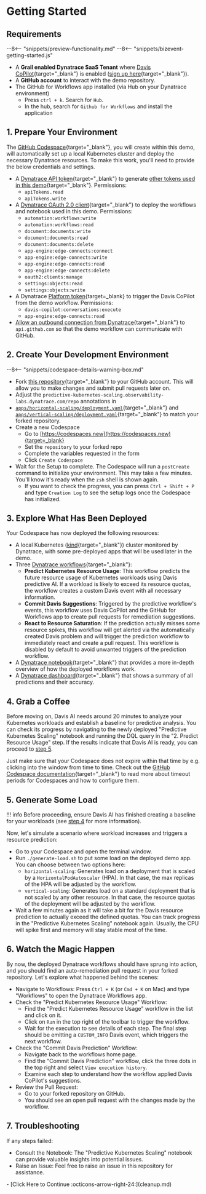# Getting Started

## Requirements

--8<-- "snippets/preview-functionality.md"
--8<-- "snippets/bizevent-getting-started.js"

- A **Grail enabled Dynatrace SaaS Tenant**
  where [Davis CoPilot](https://www.dynatrace.com/platform/artificial-intelligence/){target="_blank"} is enabled ([sign up here](https://dt-url.net/trial){target="_blank"}).
- A **GitHub account** to interact with the demo repository.
- The GitHub for Workflows app installed (via Hub on your Dynatrace environment)
    - Press `ctrl + k`. Search for `Hub`.
    - In the hub, search for `Github for Workflows` and install the application

## 1. Prepare Your Environment

The [GitHub Codespace](https://github.com/features/codespaces){target="_blank"}, you will create within this demo, will automatically set
up a local Kubernetes cluster and deploy the necessary Dynatrace resources. To make this work, you'll need to provide
the below credentials and settings.

- A [Dynatrace API token](https://docs.dynatrace.com/docs/dynatrace-api/basics/dynatrace-api-authentication#dynatrace-api-tokens-and-authentication){target="_blank"}
to generate [other tokens used in this demo](https://github.com/Dynatrace/obslab-predictive-kubernetes-scaling/blob/main/dynatrace/tokens.tf){target="_blank"}. Permissions:
    - `apiTokens.read`
    - `apiTokens.write`
- A [Dynatrace OAuth 2.0 client](https://docs.dynatrace.com/docs/platform-modules/automations/cloud-automation/setup-cloud-automation/authentication#client){target="_blank"}
to deploy the workflows and notebook used in this demo. Permissions:
    - `automation:workflows:write`
    - `automation:workflows:read`
    - `document:documents:write`
    - `document:documents:read`
    - `document:documents:delete`
    - `app-engine:edge-connects:connect`
    - `app-engine:edge-connects:write`
    - `app-engine:edge-connects:read`
    - `app-engine:edge-connects:delete`
    - `oauth2:clients:manage`
    - `settings:objects:read`
    - `settings:objects:write`
- A Dynatrace [Platform token](https://docs.dynatrace.com/docs/manage/identity-access-management/access-tokens-and-oauth-clients/platform-tokens){target=_blank} to trigger the Davis CoPilot from the demo workflow. Permissions:
    - `davis-copilot:conversations:execute`
    - `app-engine:edge-connects:read`
- [Allow an outbound connection from Dynatrace](https://developer.dynatrace.com/develop/functions/allow-outbound-connections/){target="_blank"}
  to `api.github.com` so that the demo workflow can communicate with GitHub.

## 2. Create Your Development Environment

--8<-- "snippets/codespace-details-warning-box.md"

- Fork [this repository](https://github.com/Dynatrace/obslab-predictive-kubernetes-scaling/tree/main){target="_blank"} to your GitHub account. This will allow you to make changes and submit pull requests
  later on.
- Adjust the `predictive-kubernetes-scaling.observability-labs.dynatrace.com/repo` annotations in 
- [`apps/horizontal-scaling/deployment.yaml`](https://github.com/Dynatrace/obslab-predictive-kubernetes-scaling/blob/main/apps/horizontal-scaling/deployment.yaml){target="_blank"} and
  [`apps/vertical-scaling/deployment.yaml`](https://github.com/Dynatrace/obslab-predictive-kubernetes-scaling/blob/main/apps/vertical-scaling/deployment.yaml){target="_blank"} to match your forked repository.
- Create a new Codespace
    - Go to [https://codespaces.new](https://codespaces.new){target=_blank}
    - Set the `repository` to your forked repo
    - Complete the variables requested in the form
    - Click `Create Codespace`
- Wait for the Setup to complete. The Codespace will run a `postCreate` command to initialize your environment. This may
  take a few minutes. You'll know it's ready when the `zsh` shell is shown again.
    - If you want to check the progress, you can press `Ctrl + Shift + P` and type `Creation Log` to see the setup logs
      once the Codespace has initialized.

## 3. Explore What Has Been Deployed

Your Codespace has now deployed the following resources:

- A local Kubernetes ([kind](https://kind.sigs.k8s.io/){target="_blank"}) cluster monitored by Dynatrace, with some pre-deployed apps
  that will be used later in the demo.
- Three [Dynatrace workflows](https://www.dynatrace.com/platform/workflows/){target="_blank"}:
    - **Predict Kubernetes Resource Usage**: This workflow predicts the future resource usage of Kubernetes workloads
      using Davis predictive AI. If a workload is likely to exceed its resource quotas, the workflow creates a custom
      Davis event with all necessary information.
    - **Commit Davis Suggestions**: Triggered by the predictive workflow's events, this workflow uses Davis CoPilot and
      the GitHub for Workflows app to create pull requests for remediation suggestions.
    - **React to Resource Saturation**: If the prediction actually misses some resource spikes, this workflow will get
      alerted via the automatically created Davis problem and will trigger the prediction workflow to immediately react
      and create a pull request. This workflow is disabled by default to avoid unwanted triggers of the prediction
      workflow.
- A [Dynatrace notebook](https://www.dynatrace.com/platform/notebooks/){target="_blank"} that provides a more in-depth overview of how
  the deployed workflows work.
- A [Dynatrace dashboard](https://www.dynatrace.com/platform/dashboards/){target="_blank"} that shows a summary of all predictions and 
  their accuracy.

## 4. Grab a Coffee

Before moving on, Davis AI needs around 20 minutes to analyze your Kubernetes workloads and establish a baseline for
predictive analysis. You can check its progress by navigating to the newly deployed "Predictive Kubernetes Scaling"
notebook and running the DQL query in the "2. Predict Resource Usage" step. If the results indicate that Davis AI is
ready, you can proceed to [step 5](#5-generate-some-load).

Just make sure that your Codespace does not expire within that time by e.g. clicking into the window from time to time.
Check out the [GitHub Codespace documentation](https://docs.github.com/en/codespaces/setting-your-user-preferences/setting-your-timeout-period-for-github-codespaces){target="_blank"}
to read more about timeout periods for Codespaces and how to configure them.

## 5. Generate Some Load

!!! info
    Before proceeding, ensure Davis AI has finished creating a baseline for your workloads
    (see [step 4](#4-grab-a-coffee) for more information).

Now, let's simulate a scenario where workload increases and triggers a resource prediction:

- Go to your Codespace and open the terminal window.
- Run `./generate-load.sh` to put some load on the deployed demo app. You can choose between two options here:
    - `horizontal-scaling`: Generates load on a deployment that is scaled by a `HorizontalPodAutoscaler` (HPA). In that
      case, the max replicas of the HPA will be adjusted by the workflow.
    - `vertical-scaling`: Generates load on a standard deployment that is not scaled by any other resource. In that
      case,
      the resource quotas of the deployment will be adjusted by the workflow.
- Wait a few minutes again as it will take a bit for the Davis resource prediction to actually exceed the defined
  quotas. You can track progress in the "Predictive Kubernetes Scaling" notebook again. Usually, the CPU will spike
  first and memory will stay stable most of the time.

## 6. Watch the Magic Happen

By now, the deployed Dynatrace workflows should have sprung into action, and you should find an auto-remediation pull
request in your forked repository. Let's explore what happened behind the scenes:

- Navigate to Workflows:  Press `Ctrl + K` (or `Cmd + K` on Mac) and type "Workflows" to open the Dynatrace Workflows
  app.
- Check the "Predict Kubernetes Resource Usage" Workflow:
    - Find the "Predict Kubernetes Resource Usage" workflow in the list and click on it.
    - Click on `Run` in the top right of the toolbar to trigger the workflow.
    - Wait for the execution to see details of each step. The final step should be emitting a `CUSTOM_INFO` Davis event,
      which triggers the next workflow.
- Check the "Commit Davis Prediction" Workflow:
    - Navigate back to the workflows home page.
    - Find the "Commit Davis Prediction" workflow, click the three dots in the top right and select
      `View execution history`.
    - Examine each step to understand how the workflow applied Davis CoPilot's suggestions.
- Review the Pull Request:
    - Go to your forked repository on GitHub.
    - You should see an open pull request with the changes made by the workflow.

## 7. Troubleshooting

If any steps failed:

- Consult the Notebook: The "Predictive Kubernetes Scaling" notebook can provide valuable insights into potential
  issues.
- Raise an Issue: Feel free to raise an issue in this repository for assistance.

<div class="grid cards" markdown>
- [Click Here to Continue :octicons-arrow-right-24:](cleanup.md)
</div>